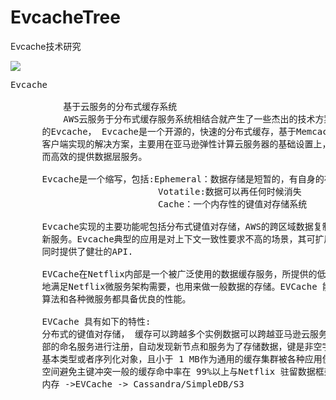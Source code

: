 # EvcacheTree
Evcache技术研究

![](https://i.imgur.com/wIReHIW.png)

<pre>
Evcache
 
          基于云服务的分布式缓存系统
          AWS云服务于分布式缓存服务系统相结合就产生了一些杰出的技术方案，一个典型案例是NetFlix
      的Evcache， Evcache是一个开源的，快速的分布式缓存，基于Memcached的内存存储和Spymemcached
      客户端实现的解决方案，主要用在亚马逊弹性计算云服务器的基础设置上，为云计算做了优化，能够顺畅
      而高效的提供数据层服务。

      Evcache是一个缩写，包括:Ephemeral：数据存储是短暂的，有自身的存活时间。
                            Votatile:数据可以再任何时候消失
                            Cache：一个内存性的键值对存储系统

      Evcache实现的主要功能呢包括分布式键值对存储，AWS的跨区域数据复制以及注册和启动发现新节点或
      新服务。Evcache典型的应用是对上下文一致性要求不高的场景，其可扩展性已经可以处理非常大的流量，
      同时提供了健壮的API.

      EVCache在Netflix内部是一个被广泛使用的数据缓存服务，所提供的低延迟且高可用的缓存方案可以很好
      地满足Netflix微服务架构需要，也用来做一般数据的存储。EVCache 能够使面向终端用户的应用，个性化
      算法和各种微服务都具备优良的性能。

      EVCache 具有如下的特性:
      分布式的键值对存储， 缓存可以跨越多个实例数据可以跨越亚马逊云服务的可用区进行复制通过Netflix内
      部的命名服务进行注册，自动发现新节点和服务为了存储数据，键是非空字符串，值可以是非空的字节数组、
      基本类型或者序列化对象，且小于 1 MB作为通用的缓存集群被各种应用使用，支持可选的缓存名称，以命名
      空间避免主键冲突一般的缓存命中率在 99%以上与Netflix 驻留数据框架能够良好协作，典型的访问次序:
      内存 ->EVCache -> Cassandra/SimpleDB/S3
</pre>